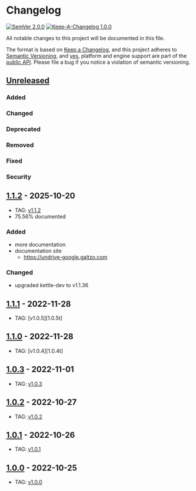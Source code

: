 # Changelog

[![SemVer 2.0.0][📌semver-img]][📌semver] [![Keep-A-Changelog 1.0.0][📗keep-changelog-img]][📗keep-changelog]

All notable changes to this project will be documented in this file.

The format is based on [Keep a Changelog][📗keep-changelog],
and this project adheres to [Semantic Versioning](https://semver.org/spec/v2.0.0.html),
and [yes][📌major-versions-not-sacred], platform and engine support are part of the [public API][📌semver-breaking].
Please file a bug if you notice a violation of semantic versioning.

[📌semver]: https://semver.org/spec/v2.0.0.html
[📌semver-img]: https://img.shields.io/badge/semver-2.0.0-FFDD67.svg?style=flat
[📌semver-breaking]: https://github.com/semver/semver/issues/716#issuecomment-869336139
[📌major-versions-not-sacred]: https://tom.preston-werner.com/2022/05/23/major-version-numbers-are-not-sacred.html
[📗keep-changelog]: https://keepachangelog.com/en/1.0.0/
[📗keep-changelog-img]: https://img.shields.io/badge/keep--a--changelog-1.0.0-FFDD67.svg?style=flat

## [Unreleased]

### Added

### Changed

### Deprecated

### Removed

### Fixed

### Security

## [1.1.2] - 2025-10-20

- TAG: [v1.1.2][1.1.2t]
- 75.56% documented

### Added

- more documentation
- documentation site
  - https://undrive-google.galtzo.com

### Changed

- upgraded kettle-dev to v1.1.36

## [1.1.1] - 2022-11-28

- TAG: [v1.0.5][1.0.5t]

## [1.1.0] - 2022-11-28

- TAG: [v1.0.4][1.0.4t]

## [1.0.3] - 2022-11-01

- TAG: [v1.0.3][1.0.3t]

## [1.0.2] - 2022-10-27

- TAG: [v1.0.2][1.0.2t]

## [1.0.1] - 2022-10-26

- TAG: [v1.0.1][1.0.1t]

## [1.0.0] - 2022-10-25

- TAG: [v1.0.0][1.0.0t]

[Unreleased]: https://github.com/galtzo-floss/undrive_google/compare/v1.1.2...HEAD
[1.1.2]: https://github.com/galtzo-floss/undrive_google/compare/v1.1.1...v1.1.2
[1.1.2t]: https://github.com/galtzo-floss/undrive_google/releases/tag/v1.1.2
[1.1.1]: https://github.com/galtzo-floss/undrive_google/compare/v1.1.0...v1.1.1
[1.1.1t]: https://github.com/galtzo-floss/undrive_google/releases/tag/v1.1.1
[1.1.0]: https://github.com/galtzo-floss/undrive_google/compare/v1.0.3...v1.1.0
[1.1.0t]: https://github.com/galtzo-floss/undrive_google/releases/tag/v1.1.0
[1.0.3]: https://github.com/galtzo-floss/undrive_google/compare/v1.0.2...v1.0.3
[1.0.3t]: https://github.com/galtzo-floss/undrive_google/releases/tag/v1.0.3
[1.0.2]: https://github.com/galtzo-floss/undrive_google/compare/v1.0.1...v1.0.2
[1.0.2t]: https://github.com/galtzo-floss/undrive_google/releases/tag/v1.0.2
[1.0.1]: https://github.com/galtzo-floss/undrive_google/compare/v1.0.0...v1.0.1
[1.0.1t]: https://github.com/galtzo-floss/undrive_google/releases/tag/v1.0.1
[1.0.0]: https://github.com/galtzo-floss/undrive_google/compare/a4217d575b7094530339d627c00c8e6ce70144a8...v1.0.0
[1.0.0t]: https://github.com/galtzo-floss/undrive_google/releases/tag/v1.0.0
